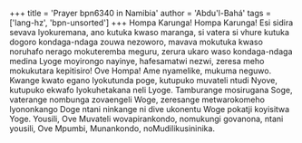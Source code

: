 +++
title = 'Prayer bpn6340 in Namibia'
author = 'Abdu'l-Bahá'
tags = ['lang-hz', 'bpn-unsorted']
+++
Hompa Karunga! Hompa Karunga! Esi sidira sevava lyokuremana, ano kutuka kwaso maranga, si vatera si vhure kutuka dogoro kondaga-ndaga zouwa nezoworo, mavava mokutuka kwaso noruhafo nerago mokuteremba meguru, zerura ukaro waso kondaga-ndaga medina Lyoge moyirongo nayinye, hafesamatwi nezwi, zeresa meho mokukutara kepitisiro!
	Ove Hompa! Ame nyamelike, mukuma neguwo. Kwange kwato egano lyokutunda poge, kutupuko muvateli ntudi Nyove, kutupuko ekwafo lyokuhetakana neli Lyoge. Tamburange mosirugana Soge, vaterange nombunga zovaengeli Woge, zeresange metwarokomeho lyononkango Doge ntani ninkange ni dive ukonentu Woge pokatji koyisitwa Yoge. Yousili, Ove Muvateli wovapirankondo, nomukungi govanona, ntani yousili, Ove Mpumbi, Munankondo, noMudilikusininika.
